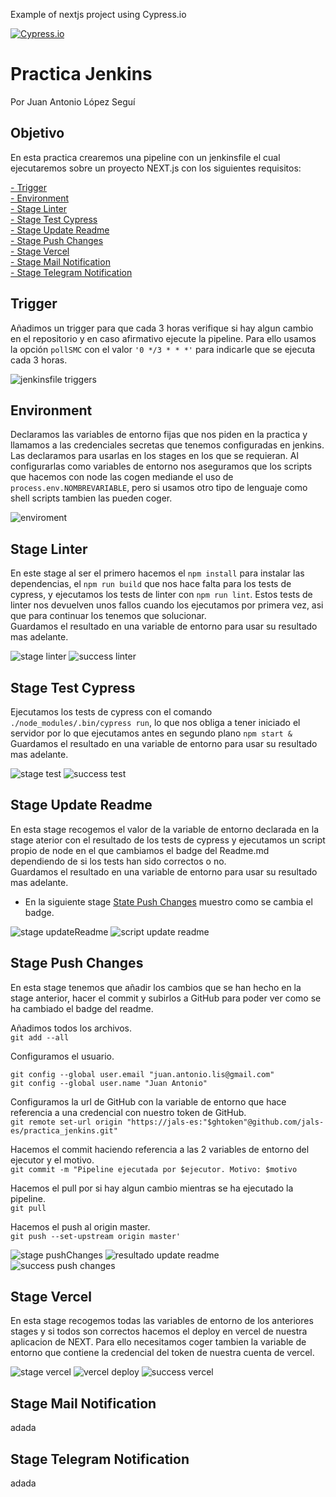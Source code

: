 Example of nextjs project using Cypress.io

<!---Start place for the badge -->
[![Cypress.io](https://img.shields.io/badge/tested%20with-Cypress-04C38E.svg)](https://www.cypress.io/)

<!---End place for the badge -->

# Practica Jenkins
Por Juan Antonio López Seguí

## Objetivo
En esta practica crearemos una pipeline con un jenkinsfile el cual ejecutaremos sobre un proyecto NEXT.js con los siguientes requisitos:

[- Trigger](#trigger)<br/>
[- Environment](#env)<br/>
[- Stage Linter](#linter)<br/>
[- Stage Test Cypress](#test)<br/>
[- Stage Update Readme](#updatereadme)<br/>
[- Stage Push Changes](#pushchanges)<br/>
[- Stage Vercel](#vercel)<br/>
[- Stage Mail Notification](#mailnotify)<br/>
[- Stage Telegram Notification](#telegramnotify)<br/>

<a name="trigger"></a>
## Trigger
Añadimos un trigger para que cada 3 horas verifique si hay algun cambio en el repositorio y en caso afirmativo ejecute la pipeline. Para ello usamos la opción ```pollSMC``` con el valor ```'0 */3 * * *'``` para indicarle que se ejecuta cada 3 horas.

![jenkinsfile triggers](https://user-images.githubusercontent.com/31510870/151905262-0d46dec2-e4cf-4992-b5ea-4f0d252acbe1.png)

<a name="env"></a>
## Environment
Declaramos las variables de entorno fijas que nos piden en la practica y llamamos a las credenciales secretas que tenemos configuradas en jenkins. Las declaramos para usarlas en los stages en los que se requieran. Al configurarlas como variables de entorno nos aseguramos que los scripts que hacemos con node las cogen mediande el uso de ```process.env.NOMBREVARIABLE```, pero si usamos otro tipo de lenguaje como shell scripts tambien las pueden coger.

![enviroment](https://user-images.githubusercontent.com/31510870/151905598-7d6cd8f2-bd2e-4b31-b3f0-309c1a6659ac.png)

<a name="linter"></a>
## Stage Linter
En este stage al ser el primero hacemos el ```npm install``` para instalar las dependencias, el ```npm run build``` que nos hace falta para los tests de cypress, y ejecutamos los tests de linter con ```npm run lint```. Estos tests de linter nos devuelven unos fallos cuando los ejecutamos por primera vez, asi que para continuar los tenemos que solucionar.<br/>
Guardamos el resultado en una variable de entorno para usar su resultado mas adelante.

![stage linter](https://user-images.githubusercontent.com/31510870/151906017-d1e49a54-2868-4c81-919f-2e6cd1d2d5a5.png)
![success linter](https://user-images.githubusercontent.com/31510870/151906024-33f785eb-cd66-4f47-903f-12f2d1fe2186.png)

<a name="test"></a>
## Stage Test Cypress
Ejecutamos los tests de cypress con el comando ```./node_modules/.bin/cypress run```, lo que nos obliga a tener iniciado el servidor por lo que ejecutamos antes en segundo plano ```npm start &```<br/>
Guardamos el resultado en una variable de entorno para usar su resultado mas adelante.

![stage test](https://user-images.githubusercontent.com/31510870/151906263-2bd4e327-891d-441e-949e-986735e2cb3d.png)
![success test](https://user-images.githubusercontent.com/31510870/151906279-b80f7e48-a851-4cee-8791-3958d7197b06.png)

<a name="updatereadme"></a>
## Stage Update Readme
En esta stage recogemos el valor de la variable de entorno declarada en la stage aterior con el resultado de los tests de cypress y ejecutamos un script propio de node en el que cambiamos el badge del Readme.md dependiendo de si los tests han sido correctos o no.<br/>
Guardamos el resultado en una variable de entorno para usar su resultado mas adelante.

* En la siguiente stage [State Push Changes](#pushchanges) muestro como se cambia el badge.

![stage updateReadme](https://user-images.githubusercontent.com/31510870/151906552-9fd563b5-efcf-4b8b-ac49-02146c0350dd.png)
![script update readme](https://user-images.githubusercontent.com/31510870/151906537-6f9fdfbe-ca43-4936-9b0f-a6f3fac39ce0.png)

<a name="pushchanges"></a>
## Stage Push Changes
En esta stage tenemos que añadir los cambios que se han hecho en la stage anterior, hacer el commit y subirlos a GitHub para poder ver como se ha cambiado el badge del readme.<br/>

Añadimos todos los archivos.<br/>
```git add --all```

Configuramos el usuario.<br/>
```
git config --global user.email "juan.antonio.lis@gmail.com"
git config --global user.name "Juan Antonio"
```

Configuramos la url de GitHub con la variable de entorno que hace referencia a una credencial con nuestro token de GitHub.<br/>
```git remote set-url origin "https://jals-es:"$ghtoken"@github.com/jals-es/practica_jenkins.git"```

Hacemos el commit haciendo referencia a las 2 variables de entorno del ejecutor y el motivo.<br/>
```git commit -m "Pipeline ejecutada por $ejecutor. Motivo: $motivo```

Hacemos el pull por si hay algun cambio mientras se ha ejecutado la pipeline.<br/>
```git pull```

Hacemos el push al origin master.<br/>
```git push --set-upstream origin master'```

![stage pushChanges](https://user-images.githubusercontent.com/31510870/151907445-7ca773f8-f0b4-4843-9d87-f5222c55cf4a.png)
![resultado update readme](https://user-images.githubusercontent.com/31510870/151906539-a5688d38-01ee-4c6f-afc4-08e2c44434c7.png)
![success push changes](https://user-images.githubusercontent.com/31510870/151907463-49b766a1-535c-4f1b-bfbb-493ebd09d715.png)

<a name="vercel"></a>
## Stage Vercel
En esta stage recogemos todas las variables de entorno de los anteriores stages y si todos son correctos hacemos el deploy en vercel de nuestra aplicacion de NEXT. Para ello necesitamos coger tambien la variable de entorno que contiene la credencial del token de nuestra cuenta de vercel.

![stage vercel](https://user-images.githubusercontent.com/31510870/151907656-b5d47769-38a0-4193-8fb7-507be8c8bf69.png)
![vercel deploy](https://user-images.githubusercontent.com/31510870/151907665-ca5f8e55-3da2-4207-8580-8e4ffc6b7c8f.png)
![success vercel](https://user-images.githubusercontent.com/31510870/151907678-6c04c749-429c-4f6c-b8a7-3bdbe6353e56.png)

<a name="mailnotify"></a>
## Stage Mail Notification
adada

<a name="telegramnotify"></a>
## Stage Telegram Notification
adada
